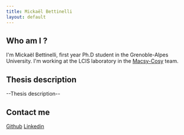 ```yaml
---
title: Mickaël Bettinelli
layout: default
---
```

## Who am I ?

I'm Mickaël Bettinelli, first year Ph.D student in the Grenoble-Alpes University. I'm working at the LCIS laboratory in the [Macsy-Cosy](http://lcis.grenoble-inp.fr/themes/modelisation-commande-et-supervision-des-systemes-complexes-ouverts-et-decentralises/) team.


## Thesis description

--Thesis description--

## Contact me

[Github](https://github.com/MilowB)
[Linkedin](https://www.linkedin.com/in/micka%C3%ABl-bettinelli-a4426198/)